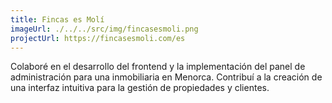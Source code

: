 ```yaml
---
title: Fincas es Molí
imageUrl: ./../../src/img/fincasesmoli.png
projectUrl: https://fincasesmoli.com/es
---
```

Colaboré en el desarrollo del frontend y la implementación del panel de administración para una inmobiliaria en Menorca. Contribuí a la creación de una interfaz intuitiva para la gestión de propiedades y clientes.